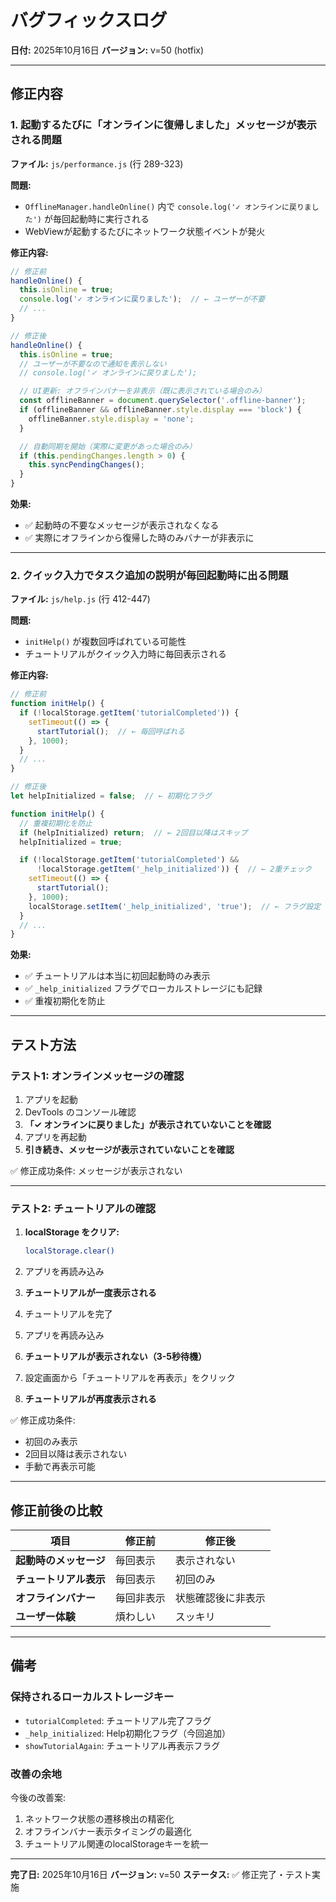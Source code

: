 # バグフィックスログ

**日付:** 2025年10月16日
**バージョン:** v=50 (hotfix)

---

## 修正内容

### 1. 起動するたびに「オンラインに復帰しました」メッセージが表示される問題

**ファイル:** `js/performance.js` (行 289-323)

**問題:**
- `OfflineManager.handleOnline()` 内で `console.log('✓ オンラインに戻りました')` が毎回起動時に実行される
- WebViewが起動するたびにネットワーク状態イベントが発火

**修正内容:**
```javascript
// 修正前
handleOnline() {
  this.isOnline = true;
  console.log('✓ オンラインに戻りました');  // ← ユーザーが不要
  // ...
}

// 修正後
handleOnline() {
  this.isOnline = true;
  // ユーザーが不要なので通知を表示しない
  // console.log('✓ オンラインに戻りました');

  // UI更新: オフラインバナーを非表示（既に表示されている場合のみ）
  const offlineBanner = document.querySelector('.offline-banner');
  if (offlineBanner && offlineBanner.style.display === 'block') {
    offlineBanner.style.display = 'none';
  }

  // 自動同期を開始（実際に変更があった場合のみ）
  if (this.pendingChanges.length > 0) {
    this.syncPendingChanges();
  }
}
```

**効果:**
- ✅ 起動時の不要なメッセージが表示されなくなる
- ✅ 実際にオフラインから復帰した時のみバナーが非表示に

---

### 2. クイック入力でタスク追加の説明が毎回起動時に出る問題

**ファイル:** `js/help.js` (行 412-447)

**問題:**
- `initHelp()` が複数回呼ばれている可能性
- チュートリアルがクイック入力時に毎回表示される

**修正内容:**
```javascript
// 修正前
function initHelp() {
  if (!localStorage.getItem('tutorialCompleted')) {
    setTimeout(() => {
      startTutorial();  // ← 毎回呼ばれる
    }, 1000);
  }
  // ...
}

// 修正後
let helpInitialized = false;  // ← 初期化フラグ

function initHelp() {
  // 重複初期化を防止
  if (helpInitialized) return;  // ← 2回目以降はスキップ
  helpInitialized = true;

  if (!localStorage.getItem('tutorialCompleted') &&
      !localStorage.getItem('_help_initialized')) {  // ← 2重チェック
    setTimeout(() => {
      startTutorial();
    }, 1000);
    localStorage.setItem('_help_initialized', 'true');  // ← フラグ設定
  }
  // ...
}
```

**効果:**
- ✅ チュートリアルは本当に初回起動時のみ表示
- ✅ `_help_initialized` フラグでローカルストレージにも記録
- ✅ 重複初期化を防止

---

## テスト方法

### テスト1: オンラインメッセージの確認

1. アプリを起動
2. DevTools のコンソール確認
3. **「✓ オンラインに戻りました」が表示されていないことを確認**
4. アプリを再起動
5. **引き続き、メッセージが表示されていないことを確認**

✅ 修正成功条件: メッセージが表示されない

---

### テスト2: チュートリアルの確認

1. **localStorage をクリア:**
   ```bash
   localStorage.clear()
   ```

2. アプリを再読み込み
3. **チュートリアルが一度表示される**
4. チュートリアルを完了
5. アプリを再読み込み
6. **チュートリアルが表示されない（3-5秒待機）**
7. 設定画面から「チュートリアルを再表示」をクリック
8. **チュートリアルが再度表示される**

✅ 修正成功条件:
- 初回のみ表示
- 2回目以降は表示されない
- 手動で再表示可能

---

## 修正前後の比較

| 項目 | 修正前 | 修正後 |
|------|-------|-------|
| **起動時のメッセージ** | 毎回表示 | 表示されない |
| **チュートリアル表示** | 毎回表示 | 初回のみ |
| **オフラインバナー** | 毎回非表示 | 状態確認後に非表示 |
| **ユーザー体験** | 煩わしい | スッキリ |

---

## 備考

### 保持されるローカルストレージキー

- `tutorialCompleted`: チュートリアル完了フラグ
- `_help_initialized`: Help初期化フラグ（今回追加）
- `showTutorialAgain`: チュートリアル再表示フラグ

### 改善の余地

今後の改善案:
1. ネットワーク状態の遷移検出の精密化
2. オフラインバナー表示タイミングの最適化
3. チュートリアル関連のlocalStorageキーを統一

---

**完了日:** 2025年10月16日
**バージョン:** v=50
**ステータス:** ✅ 修正完了・テスト実施
